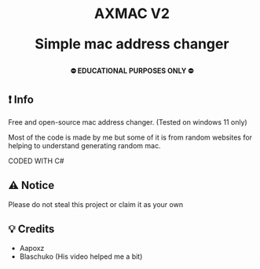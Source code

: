 <h1 align="center">
  AXMAC V2

  Simple mac address changer
</h1>
<h4 align="center">
  ⛔ EDUCATIONAL PURPOSES ONLY ⛔
</h4>

## ❗ Info

Free and open-source mac address changer. (Tested on windows 11 only)

Most of the code is made by me but some of it is from random websites for helping to understand generating random mac.

CODED WITH C#

## ⚠️ Notice
Please do not steal this project or claim it as your own
## 💡 Credits
- Aapoxz
- Blaschuko (His video helped me a bit)
